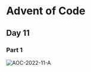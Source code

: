 # Advent of Code

## Day 11

### Part 1

![AOC-2022-11-A](https://github.com/csalinas-dev/2022-advent-of-code/assets/10602830/9eb0ea23-7962-4baa-8274-7c2a85eedd55)
